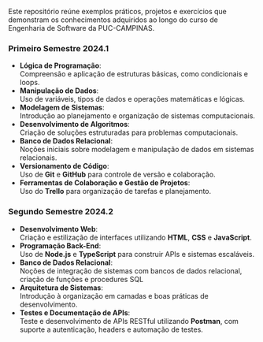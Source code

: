 Este repositório reúne exemplos práticos, projetos e exercícios que demonstram os conhecimentos adquiridos ao longo do curso de Engenharia de Software da PUC-CAMPINAS.  


### **Primeiro Semestre 2024.1**  
- **Lógica de Programação**:  
  Compreensão e aplicação de estruturas básicas, como condicionais e loops.  
- **Manipulação de Dados**:  
  Uso de variáveis, tipos de dados e operações matemáticas e lógicas.  
- **Modelagem de Sistemas**:  
  Introdução ao planejamento e organização de sistemas computacionais.  
- **Desenvolvimento de Algoritmos**:  
  Criação de soluções estruturadas para problemas computacionais.  
- **Banco de Dados Relacional**:  
  Noções iniciais sobre modelagem e manipulação de dados em sistemas relacionais.  
- **Versionamento de Código**:  
  Uso de **Git** e **GitHub** para controle de versão e colaboração.
- **Ferramentas de Colaboração e Gestão de Projetos**:  
  Uso do **Trello** para organização de tarefas e planejamento. 

### **Segundo Semestre 2024.2**  
- **Desenvolvimento Web**:  
  Criação e estilização de interfaces utilizando **HTML**, **CSS** e **JavaScript**.  
- **Programação Back-End**:  
  Uso de **Node.js** e **TypeScript** para construir APIs e sistemas escaláveis.  
- **Banco de Dados Relacional**:  
  Noções de integração de sistemas com bancos de dados relacional, criação de funções e procedures SQL
- **Arquitetura de Sistemas**:  
  Introdução à organização em camadas e boas práticas de desenvolvimento.  
- **Testes e Documentação de APIs**:  
  Teste e desenvolvimento de APIs RESTful utilizando **Postman**, com suporte a autenticação, headers e automação de testes.  
